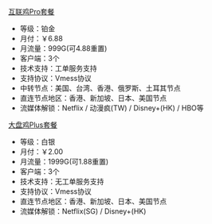[互联鸡Pro套餐](https://v3.nanoport.xyz/#/register?code=ZL4GlrCE)
- 等级：铂金
- 月付：￥6.88
- 月流量：999G(可4.88重置)
- 客户端：3个
- 技术支持：工单服务支持
- 支持协议：Vmess协议
- 中转节点：美国、台湾、香港、俄罗斯、土耳其节点
- 直连节点地区：香港、新加坡、日本、美国节点
- 流媒体解锁：Netflix / 动漫疯(TW) / Disney+(HK) / HBO等

[大盘鸡Plus套餐](https://v3.nanoport.xyz/#/register?code=4GvX6ehg)
- 等级：白银
- 月付：￥2.00
- 月流量：1999G(可1.88重置)
- 客户端：3个
- 技术支持：无工单服务支持
- 支持协议：Vmess协议
- 直连节点地区：香港、新加坡、日本、美国节点
- 流媒体解锁：Netflix(SG) / Disney+(HK)
